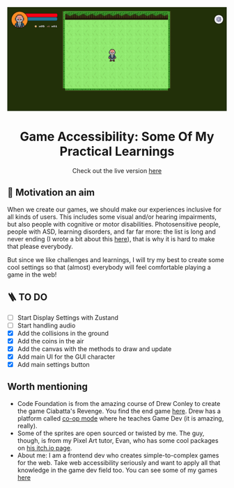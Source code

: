 <div align="center">

<a href="https://github.com/manuelsanchezweb/game-accessibility-rpg">
  <img src="./public/thumbnail.png" alt="Logo" width="800" />
</a>

# Game Accessibility: Some Of My Practical Learnings

Check out the live version [here](https://game-accessibility-rpg.vercel.app/)

</div>

## 🎯 Motivation an aim

When we create our games, we should make our experiences inclusive for all kinds of users. This includes some visual and/or hearing impairments, but also people with cognitive or motor disabilities. Photosensitive people, people with ASD, learning disorders, and far far more: the list is long and never ending (I wrote a bit about this [here](https://www.manuelsanchezdev.com/blog/people-special-needs-web-accessibility)), that is why it is hard to make that please everybody.

But since we like challenges and learnings, I will try my best to create some cool settings so that (almost) everybody will feel comfortable playing a game in the web!

## 🪜 TO DO

- [ ] Start Display Settings with Zustand
- [ ] Start handling audio
- [x] Add the collisions in the ground
- [x] Add the coins in the air
- [x] Add the canvas with the methods to draw and update
- [x] Add main UI for the GUI character
- [x] Add main settings button

## Worth mentioning

- Code Foundation is from the amazing course of Drew Conley to create the game Ciabatta's Revenge. You find the end game [here](https://drewconley.itch.io/ciabattas-revenge). Drew has a platform called [co-op mode](https://www.coopmode.dev/) where he teaches Game Dev (it is amazing, really).
- Some of the sprites are open sourced or twisted by me. The guy, though, is from my Pixel Art tutor, Evan, who has some cool packages on [his itch.io page](https://evanwritesgames.itch.io/).
- About me: I am a frontend dev who creates simple-to-complex games for the web. Take web accessibility seriously and want to apply all that knowledge in the game dev field too. You can see some of my games [here](https://msweb-games.vercel.app/)
